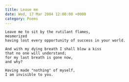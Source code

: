 ```yaml
---
title: Leave me
date: Wed, 17 Mar 2004 12:00:00 +0000
category: Poems
---
```


    Leave me to sit by the rutilant flames,  
    mesmerized  
    having lost every opportunity of success in your world.

    And with my dying breath I shall blow a kiss  
    that no one will understand;  
    for my last breath is gone now,  
    and why?

    Having made "nothing" of myself,  
    I am invisible to you.


